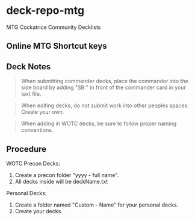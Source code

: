 # deck-repo-mtg
MTG Cockatrice Community Decklists

## Online MTG Shortcut keys
<To Do>

## Deck Notes
> When submitting commander decks, place the commander into the side board by adding "SB:" in front of the commander card in your text file.

> When editing decks, do not submit work into other peoples spaces.  Create your own.

> When adding in WOTC decks, be sure to follow proper naming conventions.

## Procedure
WOTC Precon Decks:
1) Create a precon folder "yyyy - full name". 
2) All decks inside will be deckName.txt

Personal Decks:
1) Create a folder named "Custom - Name" for your personal decks.
2) Create your decks.
